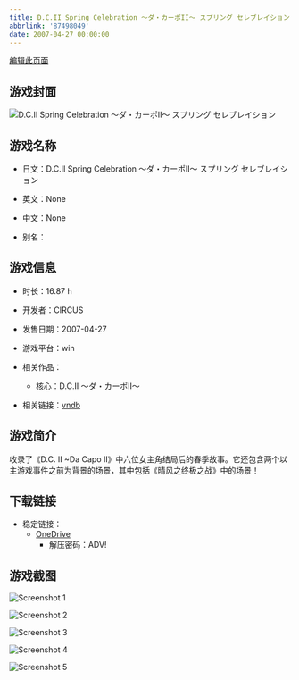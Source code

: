 ```yaml
---
title: D.C.II Spring Celebration ～ダ・カーポII～ スプリング セレブレイション
abbrlink: '87498049'
date: 2007-04-27 00:00:00
---
```

[编辑此页面](https://github.com/ACG-3/ADV3-source/blob/main/source/_posts/games/D.C.II%20Spring%20Celebration%20%EF%BD%9E%E3%83%80%E3%83%BB%E3%82%AB%E3%83%BC%E3%83%9DII%EF%BD%9E%20%E3%82%B9%E3%83%97%E3%83%AA%E3%83%B3%E3%82%B0%20%E3%82%BB%E3%83%AC%E3%83%96%E3%83%AC%E3%82%A4%E3%82%B7%E3%83%A7%E3%83%B3.md)

## 游戏封面

![D.C.II Spring Celebration ～ダ・カーポII～ スプリング セレブレイション](https://pan.timero.xyz/onedrive/img_lib_001/D.C.II%20Spring%20Celebration%20%EF%BD%9E%E3%83%80%E3%83%BB%E3%82%AB%E3%83%BC%E3%83%9DII%EF%BD%9E%20%E3%82%B9%E3%83%97%E3%83%AA%E3%83%B3%E3%82%B0%20%E3%82%BB%E3%83%AC%E3%83%96%E3%83%AC%E3%82%A4%E3%82%B7%E3%83%A7%E3%83%B3_cover.avif)


## 游戏名称

- 日文：D.C.II Spring Celebration ～ダ・カーポII～ スプリング セレブレイション
- 英文：None
- 中文：None

- 别名：


## 游戏信息

- 时长：16.87 h
- 开发者：CIRCUS
- 发售日期：2007-04-27
- 游戏平台：win
- 相关作品：
   - 核心：D.C.II ～ダ・カーポII～

- 相关链接：[vndb](https://vndb.org/v384)


## 游戏简介

收录了《D.C. II ~Da Capo II》中六位女主角结局后的春季故事。它还包含两个以主游戏事件之前为背景的场景，其中包括《晴风之终极之战》中的场景！


## 下载链接

- 稳定链接：
    - [OneDrive](https://pan.timero.xyz/onedrive/adv_lib_001/D.C.II%20Spring%20Celebration%20%EF%BD%9E%E3%83%80%E3%83%BB%E3%82%AB%E3%83%BC%E3%83%9DII%EF%BD%9E%20%E3%82%B9%E3%83%97%E3%83%AA%E3%83%B3%E3%82%B0%20%E3%82%BB%E3%83%AC%E3%83%96%E3%83%AC%E3%82%A4%E3%82%B7%E3%83%A7%E3%83%B3)
        - 解压密码：ADV!



## 游戏截图


![Screenshot 1](https://pan.timero.xyz/onedrive/img_lib_001/D.C.II%20Spring%20Celebration%20%EF%BD%9E%E3%83%80%E3%83%BB%E3%82%AB%E3%83%BC%E3%83%9DII%EF%BD%9E%20%E3%82%B9%E3%83%97%E3%83%AA%E3%83%B3%E3%82%B0%20%E3%82%BB%E3%83%AC%E3%83%96%E3%83%AC%E3%82%A4%E3%82%B7%E3%83%A7%E3%83%B3_Screenshot_1.avif)

![Screenshot 2](https://pan.timero.xyz/onedrive/img_lib_001/D.C.II%20Spring%20Celebration%20%EF%BD%9E%E3%83%80%E3%83%BB%E3%82%AB%E3%83%BC%E3%83%9DII%EF%BD%9E%20%E3%82%B9%E3%83%97%E3%83%AA%E3%83%B3%E3%82%B0%20%E3%82%BB%E3%83%AC%E3%83%96%E3%83%AC%E3%82%A4%E3%82%B7%E3%83%A7%E3%83%B3_Screenshot_2.avif)

![Screenshot 3](https://pan.timero.xyz/onedrive/img_lib_001/D.C.II%20Spring%20Celebration%20%EF%BD%9E%E3%83%80%E3%83%BB%E3%82%AB%E3%83%BC%E3%83%9DII%EF%BD%9E%20%E3%82%B9%E3%83%97%E3%83%AA%E3%83%B3%E3%82%B0%20%E3%82%BB%E3%83%AC%E3%83%96%E3%83%AC%E3%82%A4%E3%82%B7%E3%83%A7%E3%83%B3_Screenshot_3.avif)

![Screenshot 4](https://pan.timero.xyz/onedrive/img_lib_001/D.C.II%20Spring%20Celebration%20%EF%BD%9E%E3%83%80%E3%83%BB%E3%82%AB%E3%83%BC%E3%83%9DII%EF%BD%9E%20%E3%82%B9%E3%83%97%E3%83%AA%E3%83%B3%E3%82%B0%20%E3%82%BB%E3%83%AC%E3%83%96%E3%83%AC%E3%82%A4%E3%82%B7%E3%83%A7%E3%83%B3_Screenshot_4.avif)

![Screenshot 5](https://pan.timero.xyz/onedrive/img_lib_001/D.C.II%20Spring%20Celebration%20%EF%BD%9E%E3%83%80%E3%83%BB%E3%82%AB%E3%83%BC%E3%83%9DII%EF%BD%9E%20%E3%82%B9%E3%83%97%E3%83%AA%E3%83%B3%E3%82%B0%20%E3%82%BB%E3%83%AC%E3%83%96%E3%83%AC%E3%82%A4%E3%82%B7%E3%83%A7%E3%83%B3_Screenshot_5.avif)

